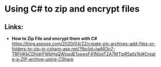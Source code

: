 # Using C# to zip and encrypt files

## Links:
- <b>How to Zip File and encrypt them with C#</b>
https://blog.aspose.com/2020/04/22/create-zip-archives-add-files-or-folders-to-zip-in-csharp-asp.net/?fbclid=IwAR3n7-TRFHKkCDhjdrFWbHgQWjssdE1oswxF41NIzeT2A7MTlpR5aIIz1kI#Create-a-ZIP-archive-using-CSharp


